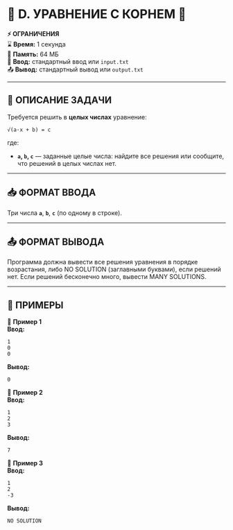 # 🔢 **D. УРАВНЕНИЕ С КОРНЕМ** 🔢  
**⚡ ОГРАНИЧЕНИЯ**  
⌛ **Время:** 1 секунда  
💽 **Память:** 64 МБ  
📩 **Ввод:** стандартный ввод или `input.txt`  
📤 **Вывод:** стандартный вывод или `output.txt`  

---

## 📌 **ОПИСАНИЕ ЗАДАЧИ**  
Требуется решить в **целых числах** уравнение:  

```
√(a·x + b) = c
```

где:  
- **`a`, `b`, `c`** — заданные целые числа: найдите все решения или сообщите, что решений в целых числах нет.
---

## 📥 **ФОРМАТ ВВОДА**  
Три числа **`a`**, **`b`**, **`c`** (по одному в строке).  

---

## 📤 **ФОРМАТ ВЫВОДА**  
Программа должна вывести все решения уравнения в порядке возрастания, либо NO SOLUTION (заглавными буквами), если решений нет. Если решений бесконечно много, вывести MANY SOLUTIONS. 

---

## 🧪 **ПРИМЕРЫ**  
📝 **Пример 1**  
**Ввод:**  
```
1
0
0
```  
**Вывод:**  
```
0
```  

📝 **Пример 2**  
**Ввод:**  
```
1
2
3
```  
**Вывод:**  
```
7
```  

📝 **Пример 3**  
**Ввод:**  
```
1
2
-3
```  
**Вывод:**  
```
NO SOLUTION
```  
